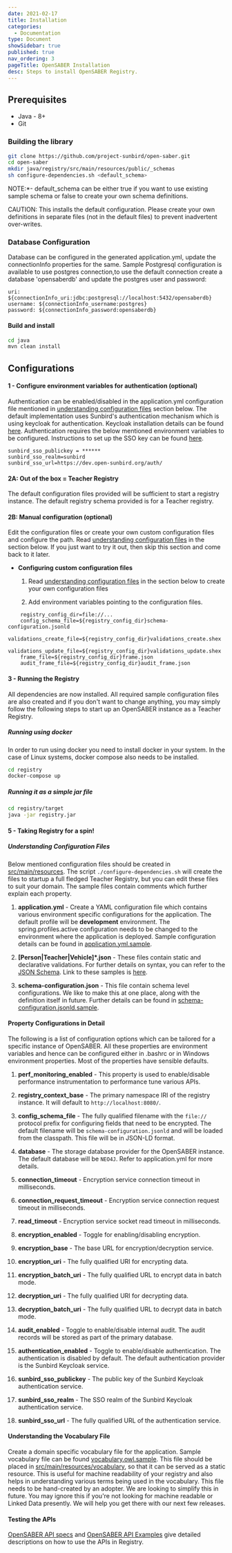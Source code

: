 ```yaml
---
date: 2021-02-17
title: Installation
categories:
  - Documentation
type: Document
showSidebar: true
published: true
nav_ordering: 3
pageTitle: OpenSABER Installation
desc: Steps to install OpenSABER Registry.
---
```


## Prerequisites

* Java - 8+
* Git

### Building the library
```sh
git clone https://github.com/project-sunbird/open-saber.git
cd open-saber
mkdir java/registry/src/main/resources/public/_schemas              
sh configure-dependencies.sh <default_schema>

```
NOTE:*- default_schema can be either true if you want to use existing sample schema or false to create your own schema definitions.

CAUTION: This installs the default configuration. Please create your own definitions in separate files (not in the default files) to prevent inadvertent over-writes.

### Database Configuration
Database can be configured in the generated application.yml, update the connectionInfo properties for the same.
Sample Postgresql configuration is available to use postgres connection,to use the default connection create a database 'opensaberdb' and update the postgres user and password:
```
uri: ${connectionInfo_uri:jdbc:postgresql://localhost:5432/opensaberdb}
username: ${connectionInfo_username:postgres}
password: ${connectionInfo_password:opensaberdb}
```

#### Build and install 
```sh
cd java
mvn clean install
```

## Configurations

#### 1 - Configure environment variables for authentication (optional)
Authentication can be enabled/disabled in the application.yml configuration file mentioned in [understanding configuration files](#Understanding-Configuration-Files) section below. The default implementation uses Sunbird's authentication mechanism which is using keycloak for authentication. Keycloak installation details can be found [here](https://www.keycloak.org/docs/2.5/server_installation/topics/installation.html). Authentication requires the below mentioned environment variables to be configured. Instructions to set up the SSO key can be found [here](https://www.keycloak.org/docs/3.1/server_admin/topics/realms/keys.html).

```
sunbird_sso_publickey = ******
sunbird_sso_realm=sunbird
sunbird_sso_url=https://dev.open-sunbird.org/auth/
```

#### 2A: Out of the box = Teacher Registry
The default configuration files provided will be sufficient to start a registry instance. The default registry schema provided is for a Teacher registry.

#### 2B: Manual configuration (optional)
Edit the configuration files or create your own custom configuration files and configure the path. Read [understanding configuration files](#Understanding-Configuration-Files) in the section below. If you just want to try it out, then skip this section and come back to it later.

* **Configuring custom configuration files**

	1. Read [understanding configuration files](#Understanding-Configuration-Files) in the section below to create your own configuration files

	2. Add environment variables pointing to the configuration files.
```
	registry_config_dir=file://...
	config_schema_file=${registry_config_dir}schema-configuration.jsonld
	validations_create_file=${registry_config_dir}validations_create.shex
	validations_update_file=${registry_config_dir}validations_update.shex
	frame_file=${registry_config_dir}frame.json
	audit_frame_file=${registry_config_dir}audit_frame.json
```

#### 3 - Running the Registry
All dependencies are now installed. All required sample configuration files are also created and if you don't want to change anything, you may simply follow the following steps to start up an OpenSABER instance as a Teacher Registry.

##### Running using docker

In order to run using docker you need to install docker in your system. In the case of Linux systems, docker compose also needs to be installed.

```sh
cd registry
docker-compose up
```

##### Running it as a simple jar file
```sh
cd registry/target
java -jar registry.jar
```

#### 5 - Taking Registry for a spin!

##### Understanding Configuration Files

Below mentioned configuration files should be created in [src/main/resources](https://github.com/project-sunbird/open-saber/tree/master/java/registry/src/main/resources). The script ```./configure-dependencies.sh``` will create the files to startup a full fledged Teacher Registry, but you can edit these files to suit your domain. The sample files contain comments which further explain each property.

1. **application.yml** - Create a YAML configuration file which contains various environment specific configurations for the application. The default profile will be **development** environment. The spring.profiles.active configuration needs to be changed to the environment where the application is deployed. Sample configuration details can be found in [application.yml.sample](https://github.com/project-sunbird/open-saber/blob/master/java/registry/src/main/resources/application.yml.sample).

2. **[Person|Teacher|Vehicle]*.json** - These files contain static and declarative validations. For further details on syntax, you can refer to the [JSON Schema](https://datatracker.ietf.org/doc/draft-handrews-json-schema-validation/). Link to these samples is [here](https://github.com/project-sunbird/open-saber/blob/master/java/registry/src/main/resources/validations_create.shex.sample).

3. **schema-configuration.json** - This file contain schema level configurations. We like to make this at one place, along with the definition itself in future. Further details can be found in [schema-configuration.jsonld.sample](https://github.com/project-sunbird/open-saber/blob/master/java/registry/src/main/resources/schema-configuration.jsonld.sample).
    

#### Property Configurations in Detail

The following is a list of configuration options which can be tailored for a specific instance of OpenSABER. All these properties are environment variables and hence can be configured either in .bashrc or in Windows environment properties. Most of the properties have sensible defaults.

1. **perf_monitoring_enabled** - This property is used to enable/disable performance instrumentation to performance tune various APIs.

2. **registry_context_base** - The primary namespace IRI of the registry instance. It will default to `http://localhost:8080/`.

3. **config_schema_file** - The fully qualified filename with the `file://` protocol prefix for configuring fields that need to be encrypted. The default filename will be `schema-configuration.jsonld` and will be loaded from the classpath. This file will be in JSON-LD format.

4. **database** - The storage database provider for the OpenSABER instance. The default database will be `NEO4J`. Refer to application.yml for more details.

5. **connection_timeout** - Encryption service connection timeout in milliseconds.

6. **connection_request_timeout** - Encryption service connection request timeout in milliseconds.

7. **read_timeout** - Encryption service socket read timeout in milliseconds.

8. **encryption_enabled** - Toggle for enabling/disabling encryption.

9. **encryption_base** - The base URL for encryption/decryption service.

10. **encryption_uri** - The fully qualified URI for encrypting data.

11. **encryption_batch_uri** - The fully qualified URL to encrypt data in batch mode.

12. **decryption_uri** - The fully qualified URI for decrypting data.

13. **decryption_batch_uri** - The fully qualified URL to decrypt data in batch mode.

14. **audit_enabled** - Toggle to enable/disable internal audit. The audit records will be stored as part of the primary database.

15. **authentication_enabled** - Toggle to enable/disable authentication. The authentication is disabled by default. The default authentication provider is the Sunbird Keycloak service.

16. **sunbird_sso_publickey** - The public key of the Sunbird Keycloak authentication service.

17. **sunbird_sso_realm** - The SSO realm of the Sunbird Keycloak authentication service.

18. **sunbird_sso_url** - The fully qualified URL of the authentication service.


#### Understanding the Vocabulary File

Create a domain specific vocabulary file for the application. Sample vocabulary file can be found [vocabulary.owl.sample](https://github.com/project-sunbird/open-saber/tree/master/java/registry/src/main/resources/vocabulary/vocabulary.owl.sample). This file should be placed in [src/main/resources/vocabulary](https://github.com/project-sunbird/open-saber/tree/master/java/registry/src/main/resources/vocabulary), so that it can be served as a static resource. This is useful for machine readability of your registry and also helps in understanding various terms being used in the vocabulary. This file needs to be hand-created by an adopter. We are looking to simplify this in future. You may ignore this if you're not looking for machine readable or Linked Data presently. We will help you get there with our next few releases.


#### Testing the APIs

[OpenSABER API specs](https://github.com/project-sunbird/open-saber/wiki/Open-SABER-API-Specs) and [OpenSABER API Examples](https://github.com/project-sunbird/open-saber/wiki/Open-SABER-API-Examples) give detailed descriptions on how to use the APIs in Registry.





